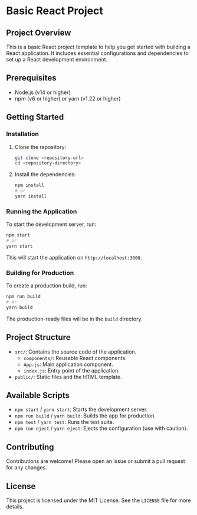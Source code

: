 # Basic React Project

## Project Overview
This is a basic React project template to help you get started with building a React application. It includes essential configurations and dependencies to set up a React development environment.

## Prerequisites
- Node.js (v14 or higher)
- npm (v6 or higher) or yarn (v1.22 or higher)

## Getting Started

### Installation
1. Clone the repository:
    ```sh
    git clone <repository-url>
    cd <repository-directory>
    ```
2. Install the dependencies:
    ```sh
    npm install
    # or
    yarn install
    ```

### Running the Application
To start the development server, run:
```sh
npm start
# or
yarn start
```
This will start the application on `http://localhost:3000`.

### Building for Production
To create a production build, run:
```sh
npm run build
# or
yarn build
```
The production-ready files will be in the `build` directory.

## Project Structure
- `src/`: Contains the source code of the application.
  - `components/`: Reusable React components.
  - `App.js`: Main application component.
  - `index.js`: Entry point of the application.
- `public/`: Static files and the HTML template.

## Available Scripts
- `npm start` / `yarn start`: Starts the development server.
- `npm run build` / `yarn build`: Builds the app for production.
- `npm test` / `yarn test`: Runs the test suite.
- `npm run eject` / `yarn eject`: Ejects the configuration (use with caution).

## Contributing
Contributions are welcome! Please open an issue or submit a pull request for any changes.

## License
This project is licensed under the MIT License. See the `LICENSE` file for more details.